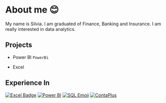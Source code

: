 # About me 😊
My name is Silvia. I am graduated of Finance, Banking and Insurance. I am really interested in data analytics.

## Projects

* Power BI `PowerBi`

* Excel

## Experience In
[![Excel Badge](https://img.shields.io/badge/-Excel-217346?style=for-the-badge&logo=microsoft-excel&logoColor=white)](link-to-your-profile)
[![Power BI](https://img.shields.io/badge/-Power%20BI-77BDD3?style=for-the-badge&logo=powerbi)](https://powerbi.microsoft.com/)
[![SQL Emoji](https://img.shields.io/badge/SQL-📊-blue?style=for-the-badge&logo=none)](https://your-link-here)
[![ContaPlus](https://img.shields.io/badge/ContaPlus-📊?style=for-the-badge&logo=none)](https://your-link-here)





